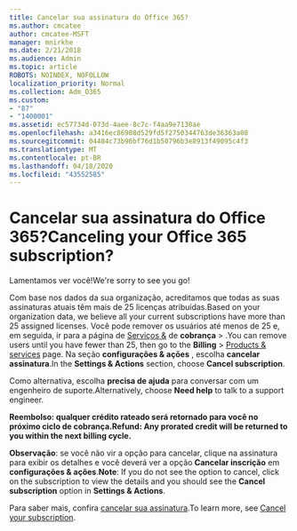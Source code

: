 ```yaml
---
title: Cancelar sua assinatura do Office 365?
ms.author: cmcatee
author: cmcatee-MSFT
manager: mnirkhe
ms.date: 2/21/2018
ms.audience: Admin
ms.topic: article
ROBOTS: NOINDEX, NOFOLLOW
localization_priority: Normal
ms.collection: Adm_O365
ms.custom:
- "87"
- "1400001"
ms.assetid: ec57734d-073d-4aee-8c7c-f4aa9e7130ae
ms.openlocfilehash: a3416ec86908d529fd5f2750344763de36363a08
ms.sourcegitcommit: 04484c73b96bf76d1b50796b3e8913f49095c4f3
ms.translationtype: MT
ms.contentlocale: pt-BR
ms.lasthandoff: 04/18/2020
ms.locfileid: "43552585"
---
```

# <a name="canceling-your-office-365-subscription"></a><span data-ttu-id="45523-102">Cancelar sua assinatura do Office 365?</span><span class="sxs-lookup"><span data-stu-id="45523-102">Canceling your Office 365 subscription?</span></span>

<span data-ttu-id="45523-103">Lamentamos ver você!</span><span class="sxs-lookup"><span data-stu-id="45523-103">We're sorry to see you go!</span></span>
  
<span data-ttu-id="45523-104">Com base nos dados da sua organização, acreditamos que todas as suas assinaturas atuais têm mais de 25 licenças atribuídas.</span><span class="sxs-lookup"><span data-stu-id="45523-104">Based on your organization data, we believe all your current subscriptions have more than 25 assigned licenses.</span></span> <span data-ttu-id="45523-105">Você pode remover os usuários até menos de 25 e, em seguida, ir para a página de [Serviços &](https://go.microsoft.com/fwlink/p/?linkid=842054) de **cobrança** \> .</span><span class="sxs-lookup"><span data-stu-id="45523-105">You can remove users until you have fewer than 25, then go to the **Billing** \> [Products & services](https://go.microsoft.com/fwlink/p/?linkid=842054) page.</span></span> <span data-ttu-id="45523-106">Na seção **configurações & ações** , escolha **cancelar assinatura**.</span><span class="sxs-lookup"><span data-stu-id="45523-106">In the **Settings & Actions** section, choose **Cancel subscription**.</span></span>
  
<span data-ttu-id="45523-107">Como alternativa, escolha **precisa de ajuda** para conversar com um engenheiro de suporte.</span><span class="sxs-lookup"><span data-stu-id="45523-107">Alternatively, choose **Need help** to talk to a support engineer.</span></span>
  
<span data-ttu-id="45523-108">**Reembolso: qualquer crédito rateado será retornado para você no próximo ciclo de cobrança.**</span><span class="sxs-lookup"><span data-stu-id="45523-108">**Refund: Any prorated credit will be returned to you within the next billing cycle.**</span></span> 

<span data-ttu-id="45523-109">**Observação**: se você não vir a opção para cancelar, clique na assinatura para exibir os detalhes e você deverá ver a opção **Cancelar inscrição** em **configurações & ações**.</span><span class="sxs-lookup"><span data-stu-id="45523-109">**Note**: If you do not see the option to cancel, click on the subscription to view the details and you should see the **Cancel subscription** option in **Settings & Actions**.</span></span> 

<span data-ttu-id="45523-110">Para saber mais, confira [cancelar sua assinatura](https://docs.microsoft.com/office365/admin/subscriptions-and-billing/cancel-your-subscription).</span><span class="sxs-lookup"><span data-stu-id="45523-110">To learn more, see [Cancel your subscription](https://docs.microsoft.com/office365/admin/subscriptions-and-billing/cancel-your-subscription).</span></span>
